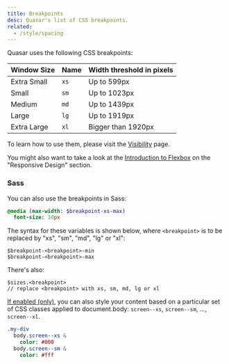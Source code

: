 ```yaml
---
title: Breakpoints
desc: Quasar's list of CSS breakpoints.
related:
  - /style/spacing
---
```


Quasar uses the following CSS breakpoints:

| Window Size | Name | Width threshold in pixels |
| --- | --- | --- |
| Extra Small | `xs` | Up to 599px |
| Small | `sm` | Up to 1023px |
| Medium | `md` | Up to 1439px |
| Large | `lg` | Up to 1919px |
| Extra Large | `xl` | Bigger than 1920px |

To learn how to use them, please visit the [Visibility](/style/visibility) page.

You might also want to take a look at the [Introduction to Flexbox](/layout/grid/introduction-to-flexbox#responsive-design) on the "Responsive Design" section.

### Sass

You can also use the breakpoints in Sass:

```sass
@media (max-width: $breakpoint-xs-max)
  font-size: 10px
```

The syntax for these variables is shown below, where `<breakpoint>` is to be replaced by "xs", "sm", "md", "lg" or "xl":

```
$breakpoint-<breakpoint>-min
$breakpoint-<breakpoint>-max
```

There's also:

```
$sizes.<breakpoint>
// replace <breakpoint> with xs, sm, md, lg or xl
```

[If enabled (only)](/options/screen-plugin#how-to-enable-body-classes), you can also style your content based on a particular set of CSS classes applied to document.body: `screen--xs`, `screen--sm`, ..., `screen--xl`.

```sass
.my-div
  body.screen--xs &
    color: #000
  body.screen--sm &
    color: #fff
```
